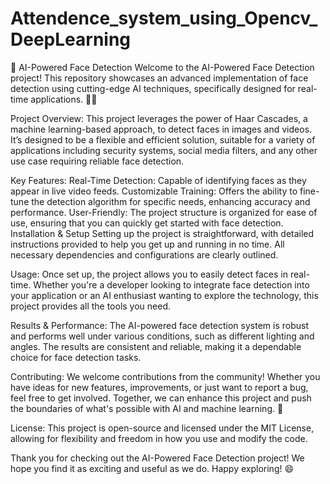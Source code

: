# Attendence_system_using_Opencv_DeepLearning
🚀 AI-Powered Face Detection
Welcome to the AI-Powered Face Detection project! This repository showcases an advanced implementation of face detection using cutting-edge AI techniques, specifically designed for real-time applications. 🧠✨

Project Overview: 
This project leverages the power of Haar Cascades, a machine learning-based approach, to detect faces in images and videos. It’s designed to be a flexible and efficient solution, suitable for a variety of applications including security systems, social media filters, and any other use case requiring reliable face detection.

Key Features:
Real-Time Detection: Capable of identifying faces as they appear in live video feeds.
Customizable Training: Offers the ability to fine-tune the detection algorithm for specific needs, enhancing accuracy and performance.
User-Friendly: The project structure is organized for ease of use, ensuring that you can quickly get started with face detection.
Installation & Setup
Setting up the project is straightforward, with detailed instructions provided to help you get up and running in no time. All necessary dependencies and configurations are clearly outlined.

Usage:
Once set up, the project allows you to easily detect faces in real-time. Whether you're a developer looking to integrate face detection into your application or an AI enthusiast wanting to explore the technology, this project provides all the tools you need.

Results & Performance:
The AI-powered face detection system is robust and performs well under various conditions, such as different lighting and angles. The results are consistent and reliable, making it a dependable choice for face detection tasks.

Contributing:
We welcome contributions from the community! Whether you have ideas for new features, improvements, or just want to report a bug, feel free to get involved. Together, we can enhance this project and push the boundaries of what's possible with AI and machine learning. 🌟

License:
This project is open-source and licensed under the MIT License, allowing for flexibility and freedom in how you use and modify the code.

Thank you for checking out the AI-Powered Face Detection project! We hope you find it as exciting and useful as we do. Happy exploring! 😄
 
